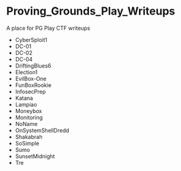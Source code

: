 # Proving_Grounds_Play_Writeups

A place for PG Play CTF writeups

- CyberSploit1
- DC-01
- DC-02
- DC-04
- DriftingBlues6
- Election1
- EvilBox-One
- FunBoxRookie
- InfosecPrep
- Katana
- Lampiao
- Moneybox
- Monitoring
- NoName
- OnSystemShellDredd
- Shakabrah
- SoSimple
- Sumo
- SunsetMidnight
- Tre
